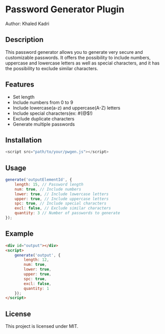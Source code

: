<h1>Password Generator Plugin</h1>
<p>Author: Khaled Kadri</p>

<h2>Description</h2>

<p>This password generator allows you to generate very secure and customizable passwords. It offers the possibility to include numbers, uppercase and lowercase letters
as well as special characters, and it has the possibility to exclude similar characters.</p>

<h2>Features</h2>
<ul>
<li>Set length</li>
<li>Include numbers from 0 to 9</li>
<li>Include lowercase(a-z) and uppercase(A-Z) letters</li>
<li>Include special characters(ex: #{@$!)</li>
<li>Exclude duplicate characters</li>
<li>Generate multiple passwords</li>
</ul>

<h2>Installation</h2>

```javascript
<script src="path/to/your/pwgen.js"></script>
```

<h2>Usage</h2>

```javascript
generate('outputElementId', {
    length: 15, // Password length
    num: true, // Include numbers
    lower: true, // Include lowercase letters
    upper: true, // Include uppercase letters
    spc: true, // Include special characters
    excl: false, // Exclude similar characters
    quantity: 3 // Number of passwords to generate
});
```

<h2>Example</h2>

```html
<div id="output"></div>
<script>
    generate('output', {
        length: 12,
        num: true,
        lower: true,
        upper: true,
        spc: true,
        excl: false,
        quantity: 1
    });
</script>
```

<h2>License</h2>
<p>This project is licensed under MIT.</p>
